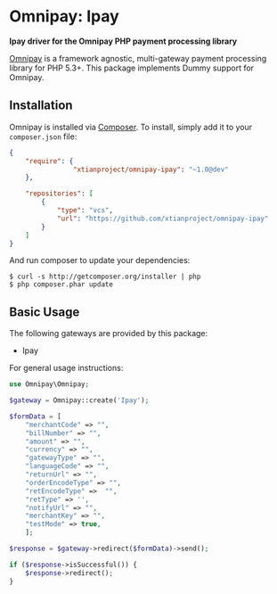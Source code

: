 # Omnipay: Ipay

**Ipay driver for the Omnipay PHP payment processing library**

[Omnipay](https://github.com/thephpleague/omnipay) is a framework agnostic, multi-gateway payment
processing library for PHP 5.3+. This package implements Dummy support for Omnipay.

## Installation

Omnipay is installed via [Composer](http://getcomposer.org/). To install, simply add it
to your `composer.json` file:

```json
{
    "require": {
                "xtianproject/omnipay-ipay": "~1.0@dev"
    },

    "repositories": [
        {
            "type": "vcs",
            "url": "https://github.com/xtianproject/omnipay-ipay"
        }
    ]
}
```

And run composer to update your dependencies:

    $ curl -s http://getcomposer.org/installer | php
    $ php composer.phar update

## Basic Usage

The following gateways are provided by this package:

* Ipay

For general usage instructions:

```php
use Omnipay\Omnipay;

$gateway = Omnipay::create('Ipay');

$formData = [
    "merchantCode" => "",
    "billNumber" => "",
    "amount" => "",
    "currency" => "",
    "gatewayType" => "",
    "languageCode" => "",
    "returnUrl" => "",
    "orderEncodeType" => "",
    "retEncodeType" =>  "",
    "retType" => '',
    "notifyUrl" => "",
    "merchantKey" => "",
    "testMode" => true,
    ];

$response = $gateway->redirect($formData)->send();

if ($response->isSuccessful()) {
    $response->redirect();
}
```
